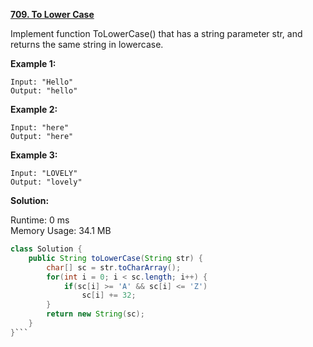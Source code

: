 **[709. To Lower Case](https://leetcode.com/problems/to-lower-case/)**

Implement function ToLowerCase() that has a string parameter str, and returns the same string in lowercase.



**Example 1:**

```
Input: "Hello"
Output: "hello"
```

**Example 2:**

```
Input: "here"
Output: "here"
```

**Example 3:**

```
Input: "LOVELY"
Output: "lovely"
```

**Solution:**

Runtime: 0 ms<br/>
Memory Usage: 34.1 MB

```java
class Solution {
    public String toLowerCase(String str) {
        char[] sc = str.toCharArray();
        for(int i = 0; i < sc.length; i++) {
            if(sc[i] >= 'A' && sc[i] <= 'Z')
                sc[i] += 32;
        }
        return new String(sc);
    }
}```